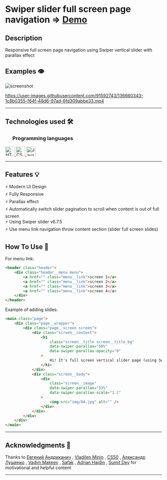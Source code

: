 # Swiper slider full screen page navigation ⇒ [Demo](https://swiper-slider-fullscreen-page-navigation.netlify.app)

## Description

Responsive full screen page navigation using Swiper vertical slider with parallax effect

## Examples 👁️

![screenshot](https://user-images.githubusercontent.com/91592743/136660351-a965bc8b-1482-4573-a355-bab4df662c9a.png)

https://user-images.githubusercontent.com/91592743/136660343-1c8b0355-f64f-48d6-97ad-6fd309abbe33.mp4

---

## Technologies used 🛠️

<h3 align="left"> &nbsp  &nbsp  &nbsp Programming languages</h3>

<a href="https://www.w3.org/html/" target="_blank"> <img src="https://img.shields.io/badge/HTML5-E34F26?style=for-the-badge&logo=html5&logoColor=white" alt="HTML5" height="30"/> </a>
<a href="https://www.w3schools.com/css/" target="_blank"> <img src="https://img.shields.io/badge/CSS3-1572B6?style=for-the-badge&logo=css3&logoColor=white" alt="CSS3" height="30"/> </a>
<a href="https://developer.mozilla.org/en-US/docs/Web/JavaScript" target="_blank"> <img src="https://img.shields.io/badge/JavaScript-323330?style=for-the-badge&logo=javascript&logoColor=F7DF1E" alt="JavaScript" height="30"/> </a>

---

## Features 💡

⚡️ Modern UI Design\
⚡️ Fully Responsive\
⚡️ Parallax effect\
⚡️ Automatically switch slider pagination to scroll when content is out of full screen\
⚡️ Using Swiper slider v6.7.5\
⚡️ Use menu link navigation throw content section (slider full screen slides)

## How To Use 🔧

For menu link:

```html
<header class="header">
	<div class="header__menu menu">
		<a href="" class="menu__link">screen 1</a>
		<a href="" class="menu__link">screen 2</a>
		<a href="" class="menu__link">screen 3</a>
		<a href="" class="menu__link">screen 4</a>
	</div>
</header>
```

Example of adding slides:

```html
<main class="page">
	<div class="page__wrapper">
		<div class="page__screen screen">
			<div class="screen__content">
				<h1
					class="screen__title screen__title_bg"
					data-swiper-parallax="50%"
					data-swiper-parallax-opacity="0"
				>
					Hi! It's full screen vertical slider page (using Swiper)
				</h1>
			</div>
			<div class="screen__body">
				<div
					class="screen__image"
					data-swiper-parallax="33%"
					data-swiper-parallax-scale="1.1"
				>
					<img src="img/04.jpg" alt="" />
				</div>
			</div>
		</div>
	</div>
</main>
```

---

## Acknowledgments 🎁

Thanks to
[Евгений Андриканич](https://fls.guru/) ,
[Vladilen Minin](https://www.youtube.com/c/VladilenMinin) ,
[CS50](https://cs50.harvard.edu/college/2021/fall/) ,
[Александр Лущенко](https://itgid.info/) ,
[Vadim Makeev](https://www.youtube.com/channel/UCaTfYudJUVA8cV_But8KZVQ) ,
[Safak](https://github.com/safak) ,
[Adrian Hajdin](https://www.completepathtojavascriptmastery.com/) ,
[Sumit Dey](https://www.youtube.com/c/BackbenchCoder)
for motivational and helpful content

---
